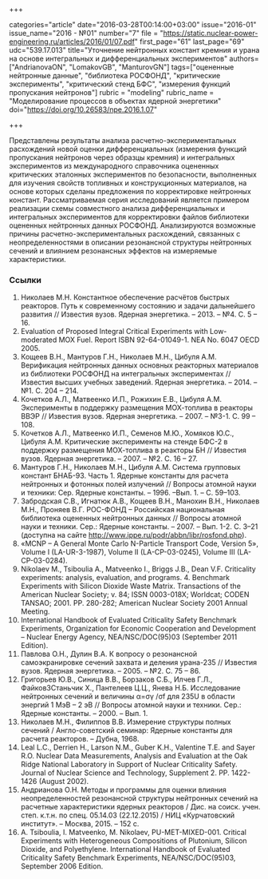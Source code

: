 +++

categories="article"
date="2016-03-28T00:14:00+03:00"
issue="2016-01"
issue_name="2016 - №01"
number="7"
file = "https://static.nuclear-power-engineering.ru/articles/2016/01/07.pdf"
first_page="61"
last_page="69"
udc="539.17.013"
title="Уточнение нейтронных констант кремния и урана на основе интегральных и дифференциальных экспериментов"
authors=["AndrianovaON", "LomakovGB", "ManturovGN"]
tags=["оцененные нейтронные данные", "библиотека РОСФОНД", "критические эксперименты", "критический стенд БФС", "измерения функций пропускания нейтронов"]
rubric = "modeling"
rubric_name = "Моделирование процессов в объектах ядерной энергетики"
doi="https://doi.org/10.26583/npe.2016.1.07"

+++

Представлены результаты анализа расчетно-экспериментальных расхождений новой оценки дифференциальных (измерения функций пропускания нейтронов через образцы кремния) и интегральных экспериментов из международного справочника оцененных критических эталонных экспериментов по безопасности, выполненных для изучения свойств топливных и конструкционных материалов, на основе которых сделаны предложения по корректировке нейтронных констант. Рассматриваемая серия исследований является примером реализации схемы совместного анализа дифференциальных и интегральных экспериментов для корректировки файлов библиотеки оцененных нейтронных данных РОСФОНД. Анализируются возможные причины расчетно-экспериментальных расхождений, связанных с неопределенностями в описании резонансной структуры нейтронных сечений и влиянием резонансных эффектов на измеряемые характеристики.

### Ссылки

1. Николаев М.Н. Константное обеспечение расчётов быстрых реакторов. Путь к современному состоянию и задачи дальнейшего развития // Известия вузов. Ядерная энергетика. – 2013. – №4. С. 5 – 16.
2. Evaluation of Proposed Integral Critical Experiments with Low-moderated MOX Fuel. Report ISBN 92-64-01049-1. NEA No. 6047 OECD 2005.
3. Кощеев В.Н., Мантуров Г.Н., Николаев М.Н., Цибуля A.М. Верификация нейтронных данных основных реакторных материалов из библиотеки РОСФОНД на интегральных экспериментах // Известия высших учебных заведений. Ядерная энергетика. – 2014. – №1. С. 204 – 214.
4. Кочетков А.Л., Матвеенко И.П., Рожихин Е.В., Цибуля А.М. Эксперименты в поддержку размещения МОХ-топлива в реакторы ВВЭР // Известия вузов. Ядерная энергетика. – 2007. – №3-1. С. 99 – 108.
5. Кочетков А.Л., Матвеенко И.П., Семенов М.Ю., Хомяков Ю.С., Цибуля А.М. Критические эксперименты на стенде БФС-2 в поддержку размещения МОХ-топлива в реакторы БН // Известия вузов. Ядерная энергетика. – 2007. – №2. С. 16 – 27.
6. Мантуров Г.Н., Николаев М.Н., Цибуля А.М. Система групповых констант БНАБ-93. Часть 1. Ядерные константы для расчета нейтронных и фотонных полей излучений // Вопросы атомной науки и техники: Сер. Ядерные константы. – 1996. –Вып. 1. – С. 59–103.
7. Забродская С.В., Игнатюк А.В., Кощеев В.Н., Манохин В.Н., Николаев М.Н., Проняев В.Г. РОС-ФОНД – Российская национальная библиотека оцененных нейтронных данных // Вопросы атомной науки и техники. Сер.: Ядерные константы. – 2007. – Вып. 1-2. С. 3–21 (доступна на сайте http://www.ippe.ru/podr/abbn/libr/rosfond.php).
8. «MCNP – A General Monte Carlo N-Particle Transport Code, Version 5», Volume I (LA-UR-3-1987), Volume II (LA-CP-03-0245), Volume III (LA-CP-03-0284).
9. Nikolaev M., Tsiboulia A., Matveenko I., Briggs J.B., Dean V.F. Criticality experiments: analysis, evaluation, and programs. 4. Benchmark Experiments with Silicon Dioxide Waste Matrix. Transactions of the American Nuclear Society; v. 84; ISSN 0003-018X; Worldcat; CODEN TANSAO; 2001. PP. 280-282; American Nuclear Society 2001 Annual Meeting.
10. International Handbook of Evaluated Criticality Safety Benchmark Experiments, Organization for Economic Cooperation and Development – Nuclear Energy Agency, NEA/NSC/DOC(95)03 (September 2011 Edition).
11. Павлова О.Н., Дулин В.А. К вопросу о резонансной самоэкранировке сечений захвата и деления урана-235 // Известия вузов. Ядерная энергетика. – 2005. – №2. С. 75 – 86.
12. Григорьев Ю.В., Синица В.В., Борзаков С.Б., Илчев Г.Л., Файков3Станьчик Х., Пантелеев Ц.Ц., Янева Н.Б. Исследование нейтронных сечений и величины α=σγ /σf для 235U в области энергий 1 МэВ – 2 эВ // Вопросы атомной науки и техники. Сер.: Ядерные константы. – 2000. – Вып. 1.
13. Николаев М.Н., Филиппов В.В. Измерение структуры полных сечений / Англо-советский семинар: Ядерные константы для расчета реакторов. – Дубна, 1968.
14. Leal L.C., Derrien H., Larson N.M., Guber K.H., Valentine T.E. and Sayer R.O. Nuclear Data Measurements, Analysis and Evaluation at the Oak Ridge National Laboratory in Support of Nuclear Criticality Safety. Journal of Nuclear Science and Technology, Supplement 2. PP. 1422-1426 (August 2002).
15. Андрианова О.Н. Методы и программы для оценки влияния неопределенностей резонансной структуры нейтронных сечений на расчетные характеристики ядерных реакторов / Дис. на соиск. учен. степ. к.т.н. по спец. 05.14.03 (22.12.2015) / НИЦ «Курчатовский институт». – Москва, 2015. – 152 с.
16. A. Tsiboulia, I. Matveenko, M. Nikolaev, PU-MET-MIXED-001. Critical Experiments with Heterogeneous Compositions of Plutonium, Silicon Dioxide, and Polyethylene. International Handbook of Evaluated Criticality Safety Benchmark Experiments, NEA/NSC/DOC(95)03, September 2006 Edition.